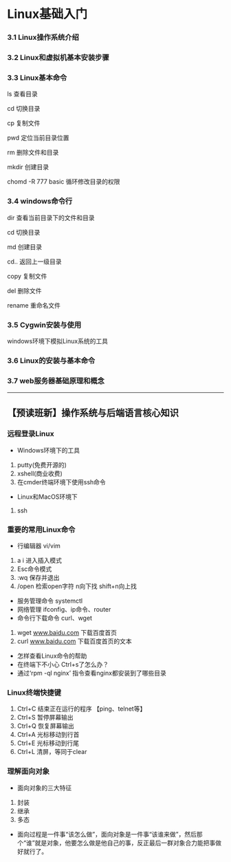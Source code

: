 # Linux基础入门

### 3.1 Linux操作系统介绍

### 3.2 Linux和虚拟机基本安装步骤

### 3.3 Linux基本命令

  ls 查看目录

  cd 切换目录

  cp 复制文件

  pwd 定位当前目录位置

  rm 删除文件和目录

  mkdir 创建目录
  
  chomd -R 777 basic 循环修改目录的权限

### 3.4 windows命令行

dir 查看当前目录下的文件和目录

cd 切换目录

md 创建目录

cd.. 返回上一级目录

copy 复制文件

del 删除文件

rename 重命名文件

### 3.5 Cygwin安装与使用

windows环境下模拟Linux系统的工具

### 3.6 Linux的安装与基本命令

### 3.7 web服务器基础原理和概念

***

## 【预读班**新**】操作系统与后端语言核心知识

### 远程登录Linux

* Windows环境下的工具

1. putty(免费开源的)
2. xshell(商业收费)
3. 在cmder终端环境下使用ssh命令

* Linux和MacOS环境下

1. ssh

### 重要的常用Linux命令

* 行编辑器 vi/vim

1. a i 进入插入模式
2. Esc命令模式
3. :wq 保存并退出
4. /open 检索open字符 n向下找 shift+n向上找

* 服务管理命令 systemctl
* 网络管理 ifconfig、ip命令、router
* 命令行下载命令 curl、wget
1. wget www.baidu.com 下载百度首页
2. curl www.baidu.com 下载百度首页的文本
* 怎样查看Linux命令的帮助
* 在终端下不小心 Ctrl+s了怎么办？
* 通过‘rpm -ql nginx’ 指令查看nginx都安装到了哪些目录

### Linux终端快捷键

1. Ctrl+C 结束正在运行的程序 【ping、telnet等】
2. Ctrl+S 暂停屏幕输出
3. Ctrl+Q 恢复屏幕输出
4. Ctrl+A 光标移动到行首
5. Ctrl+E 光标移动到行尾
6. Ctrl+L 清屏，等同于clear

### 理解面向对象

* 面向对象的三大特征 
1. 封装
2. 继承
3. 多态
* 面向过程是一件事“该怎么做”，面向对象是一件事“该谁来做”，然后那个“谁”就是对象，他要怎么做是他自己的事，反正最后一群对象合力能把事做好就行了。

